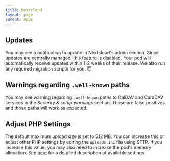```yaml
---
title: Nextcloud
layout: page
parent: Apps
---
```


## Updates
You may see a notification to update in Nextcloud's admin section. Since updates are centrally managed, this feature is disabled. Your pod will automatically receive updates within 1-2 weeks of their release. We also run any required migration scripts for you. 😇


## Warnings regarding `.well-known` paths
You may see warning regarding `.well-known` paths to CalDAV and CardDAV services in the *Security & setup warnings* section. Those are false positives and those paths will work as expected.


## Adjust PHP Settings
The default maximum upload size is set to 512 MB. You can increase this or adjust other PHP settings by editing the `uploads.ini` file using SFTP. If you increase this value, you may also need to increase the pod's memory allocation. See [here](https://www.php.net/manual/en/ini.core.php) for a detailed description of available settings.